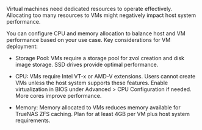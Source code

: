 Virtual machines need dedicated resources to operate effectively.
Allocating too many resources to VMs might negatively impact host system performance.

You can configure CPU and memory allocation to balance host and VM performance based on your use case.
Key considerations for VM deployment:

* Storage Pool: VMs require a storage pool for zvol creation and disk image storage.
  SSD drives provide optimal performance.

* CPU: VMs require Intel VT-x or AMD-V extensions.
  Users cannot create VMs unless the host system supports these features.
  Enable virtualization in BIOS under Advanced > CPU Configuration if needed.
  More cores improve performance.

* Memory: Memory allocated to VMs reduces memory available for TrueNAS ZFS caching.
  Plan for at least 4GB per VM plus host system requirements.
